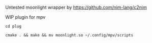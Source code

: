Untested moonlight wrapper by https://github.com/nim-lang/c2nim

WIP plugin for mpv

`cd plug`

`cmake . && make && mv moonlight.so ~/.config/mpv/scripts`
